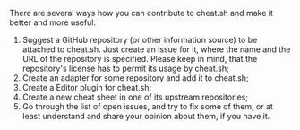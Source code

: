 There are several ways how you can 
contribute to cheat.sh and make it better and more useful:

1. Suggest a GitHub repository (or other information source) to be attached to cheat.sh. Just create an issue for it, where the name and the URL of the repository is specified. Please keep in mind, that the repository's license has to permit its usage by cheat.sh;
2. Create an adapter for some repository and add it to cheat.sh;
3. Create a Editor plugin for cheat.sh;
4. Create a new cheat sheet in one of its upstream repositories;
5. Go through the list of open issues, and try to fix some of them, or at least understand and share your opinion about them, if you have it.
